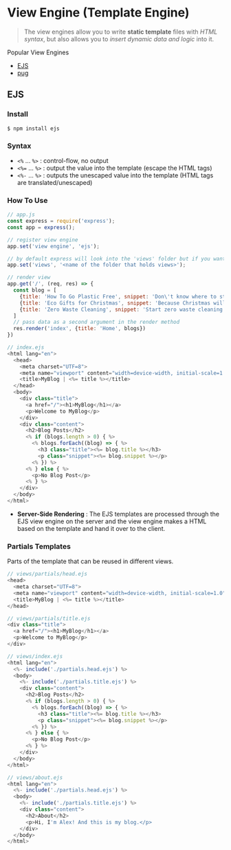 # View Engine (Template Engine)

> The view engines allow you to write **static template** files with _HTML syntax_, but also allows you to _insert dynamic data and logic_ into it.

Popular View Engines

  - [EJS](https://ejs.co/)
  - [pug](https://pugjs.org/api/getting-started.html)

## EJS

### Install

```$ npm install ejs```

### Syntax

  - `<%` ... `%>` : control-flow, no output
  - `<%=` ... `%>` : output the value into the template (escape the HTML tags)
  - `<%-` ... `%>` : outputs the unescaped value into the template (HTML tags are translated/unescaped)

### How To Use

  ```javascript
  // app.js
  const express = require('express');
  const app = express();

  // register view engine
  app.set('view engine', 'ejs');

  // by default express will look into the 'views' folder but if you want to have views in a different folder, you have to tell the express
  app.set('views', '<name of the folder that holds views>'); 

  // render view
  app.get('/', (req, res) => {
    const blog = [
      {title: 'How To Go Plastic Free', snippet: 'Don\'t know where to start? Check this tips for an easy start'},
      {title: 'Eco Gifts for Christmas', snippet: 'Because Christmas will be so much nicer without plastics'},
      {title: 'Zero Waste Cleaning', snippet: 'Start zero waste cleaning with only 3 ingredients!'}
    ]
    // pass data as a second argument in the render method
    res.render('index', {title: 'Home', blogs})
  })
  ```

  ```javascript
  // index.ejs
  <html lang="en">
    <head>
      <meta charset="UTF=8">
      <meta name="viewport" content="width=device-width, initial-scale=1.0">
      <title>MyBlog | <%= title %></title>
    </head>
    <body>
      <div class="title">
        <a href="/"><h1>MyBlog</h1></a>
        <p>Welcome to MyBlog</p>
      </div>
      <div class="content">
        <h2>Blog Posts</h2>
        <% if (blogs.length > 0) { %>
          <% blogs.forEach((blog) => { %>
            <h3 class="title"><%= blog.title %></h3>
            <p class="snippet"><%= blog.snippet %></p>
          <% }) %>
        <% } else { %>
          <p>No Blog Post</p>
        <% } %>
      </div>
    </body>
  </html>
  ```

- **Server-Side Rendering** : The EJS templates are processed through the EJS view engine on the server and the view engine makes a HTML based on the template and hand it over to the client. 

### Partials Templates
Parts of the template that can be reused in different views.

  ```javascript
  // views/partials/head.ejs
  <head>
    <meta charset="UTF=8">
    <meta name="viewport" content="width=device-width, initial-scale=1.0">
    <title>MyBlog | <%= title %></title>
  </head>
  ```

  ```javascript
  // views/partials/title.ejs
  <div class="title">
    <a href="/"><h1>MyBlog</h1></a>
    <p>Welcome to MyBlog</p>
  </div>
  ```

  ```javascript
  // views/index.ejs
  <html lang="en">
    <%- include('./partials.head.ejs') %>
    <body>
      <%- include('./partials.title.ejs') %>
      <div class="content">
        <h2>Blog Posts</h2>
        <% if (blogs.length > 0) { %>
          <% blogs.forEach((blog) => { %>
            <h3 class="title"><%= blog.title %></h3>
            <p class="snippet"><%= blog.snippet %></p>
          <% }) %>
        <% } else { %>
          <p>No Blog Post</p>
        <% } %>
      </div>
    </body>
  </html>
  ```

  ```javascript
  // views/about.ejs
  <html lang="en">
    <%- include('./partials.head.ejs') %>
    <body>
      <%- include('./partials.title.ejs') %>
      <div class="content">
        <h2>About</h2>
        <p>Hi, I'm Alex! And this is my blog.</p>
      </div>
    </body>
  </html>
  ```